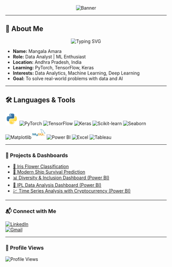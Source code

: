 <!-- 🎯 Banner -->
<p align="center">
  <img src="https://capsule-render.vercel.app/api?type=waving&height=250&color=gradient&customColorList=0,2,12,21,30&text=Hey%20there,%20I'm%20Amar%20👋&fontAlign=50&fontAlignY=40&fontSize=45&fontColor=ffffff&animation=fadeIn&desc=Data%20Analyst%20|%20ML%20Enthusiast%20|%20AI%20Explorer&descSize=20&descAlign=50&descAlignY=65" alt="Banner"/>
</p>

---

<!-- ✨ About Me  -->
## 💫 About Me  

<p align="center">
  <img src="https://readme-typing-svg.demolab.com?font=Fira+Code&size=22&pause=1000&color=FF6F00&center=true&vCenter=true&width=600&lines=👨‍💻+Data+Analyst+and+Machine+Learning+Enthusiast;🚀+Exploring+AI+and+Deep+Learning;📊+Turning+Data+into+Actionable+Insights;🌍+Solving+Real+World+Problems+with+Data" alt="Typing SVG"/>
</p>

- **Name:** Mangala Amara  
- **Role:** Data Analyst | ML Enthusiast  
- **Location:** Andhra Pradesh, India  
- **Learning:** PyTorch, TensorFlow, Keras  
- **Interests:** Data Analytics, Machine Learning, Deep Learning  
- **Goal:** To solve real-world problems with data and AI  

---

## 🛠 Languages & Tools  

<p align="left">
  <img src="https://raw.githubusercontent.com/devicons/devicon/master/icons/python/python-original.svg" alt="Python" width="40" height="40"/>  
  <img src="https://upload.wikimedia.org/wikipedia/commons/1/10/PyTorch_logo_icon.svg" alt="PyTorch" width="40" height="40"/>  
  <img src="https://upload.wikimedia.org/wikipedia/commons/2/2d/Tensorflow_logo.svg" alt="TensorFlow" width="40" height="40"/>  
  <img src="https://upload.wikimedia.org/wikipedia/commons/a/ae/Keras_logo.svg" alt="Keras" width="40" height="40"/>  
  <img src="https://upload.wikimedia.org/wikipedia/commons/0/05/Scikit_learn_logo_small.svg" alt="Scikit-learn" width="40" height="40"/>  
  <img src="https://seaborn.pydata.org/_static/logo-wide-lightbg.svg" alt="Seaborn" width="40" height="40"/>  
  <img src="https://upload.wikimedia.org/wikipedia/commons/8/84/Matplotlib_icon.svg" alt="Matplotlib" width="40" height="40"/>  
  <img src="https://raw.githubusercontent.com/devicons/devicon/master/icons/mysql/mysql-original-wordmark.svg" alt="MySQL" width="40" height="40"/>  
  <img src="https://upload.wikimedia.org/wikipedia/commons/c/cf/New_Power_BI_Logo.svg" alt="Power BI" width="40" height="40"/>  
  <img src="https://raw.githubusercontent.com/amar4542/amar4542/main/assets/excel.svg" alt="Excel" width="40" height="40"/>  
  <img src="https://upload.wikimedia.org/wikipedia/commons/4/4b/Tableau_Logo.png" alt="Tableau" width="80" height="40"/>  
</p>

---

### 📌 Projects & Dashboards

- [🌼 Iris Flower Classification](https://github.com/amar4542/Iris-Dataset)  
- [🚢 Modern Ship Survival Prediction](https://github.com/amar4542/Titanic-Survival-Prediction)  
- [📊 Diversity & Inclusion Dashboard (Power BI)](https://github.com/amar4542/Diversity-Inclusion)  
- [🏏 IPL Data Analysis Dashboard (Power BI)](https://github.com/amar4542/IPL-Data-Analysis)  
- [💹 Time Series Analysis with Cryptocurrency (Power BI)](https://github.com/amar4542/Time-series-analysis-with-cryptocurrency)  

---

### 📬 Connect with Me  

[![LinkedIn](https://img.shields.io/badge/-LinkedIn-blue?logo=linkedin&style=flat-square)](https://www.linkedin.com/in/m-amara-4542m/)  
[![Gmail](https://img.shields.io/badge/-Gmail-D14836?style=flat-square&logo=gmail&logoColor=white)](mailto:mangalaamara282@gmail.com)  

---

### 👀 Profile Views  
![Profile Views](https://komarev.com/ghpvc/?username=amar4542&label=Profile%20views&color=0e75b6&style=flat)

